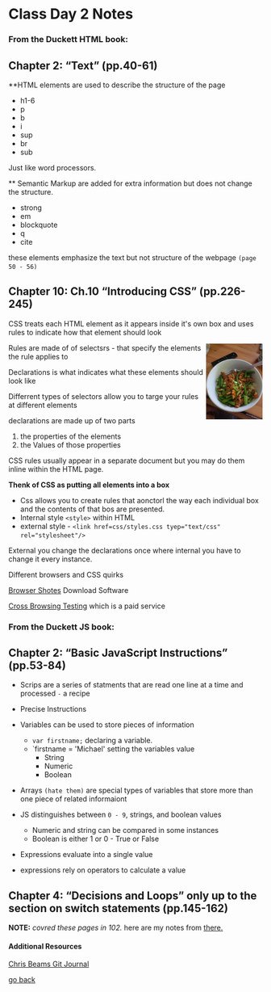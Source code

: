 # Class Day 2 Notes

### From the Duckett HTML book:

## Chapter 2: “Text” (pp.40-61)

**HTML elements are used to describe the structure of the page
- h1-6
- p
- b
- i
- sup
- br
- sub

Just like word processors.

** Semantic Markup are added for extra information but does not change the structure.
- strong
- em
- blockquote
- q
- cite

these elements emphasize the text but not structure of the webpage `(page 50 - 56)`



## Chapter 10: Ch.10 “Introducing CSS” (pp.226-245)
CSS treats each HTML element as it appears inside it's own box and uses rules to indicate how that element should look

<img src="images/szechuanporkbowl.jpg" height ="150px"  align="right">

Rules are made of of selectsrs - that specify the elements the rule applies to

Declarations is what indicates what these elements should look like

Differrent types of selectors allow you to targe your rules at different elements

declarations are made up of two parts
  1. the properties of the elements
  1. the Values of those properties


CSS rules usually appear in a separate document but you may do them inline within the HTML page.

**Thenk of CSS as putting all elements into a box**
  - Css allows you to create rules that aonctorl the way each individual box and the contents of that bos are presented.
  - Internal style `<style>` within HTML
  - external style - `<link href=css/styles.css tyep="text/css" rel="stylesheet"/>`

  External you change the declarations once where internal you have to change it every instance.

  Different browsers and CSS quirks

  [Browser Shotes](http://browsershots.org/) Download Software

  [Cross Browsing Testing](https://crossbrowsertesting.com/)
 which is a paid service



### From the Duckett JS book:

## Chapter 2: “Basic JavaScript Instructions” (pp.53-84)

- Scrips are a series of statments that are read one line at a time and processed `-` a recipe
- Precise Instructions
- Variables can be used to store pieces of information
  - `var firstname;` declaring a variable.
   - `firstname = 'Michael' setting the variables value 
      - String
      - Numeric
      - Boolean
- Arrays `(hate them)` are special types of variables that store more than one piece of related informaiont
- JS distinguishes between `0 - 9`, strings, and boolean values
  - Numeric and string can be compared in some instances
  - Boolean is either 1 or 0 - True or False

- Expressions evaluate into a single value

- expressions rely on operators to calculate a value

## Chapter 4: “Decisions and Loops” only up to the section on switch statements (pp.145-162)

**NOTE:** *covred these pages in 102.* here are my notes from [there. ](https://daddybearsea.github.io/learning-journal/loops-notes.html)


#### Additional Resources
[Chris Beams Git Journal](https://chris.beams.io/posts/git-commit/)



[go back](../README.md)